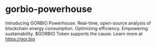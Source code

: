 # gorbio-powerhouse
Introducing GORBIO Powerhouse: Real-time, open-source analysis of blockchain energy consumption.  Optimizing efficiency. Empowering sustainability.  $GORBIO Token supports the cause.  Learn more at https://gor.bio
